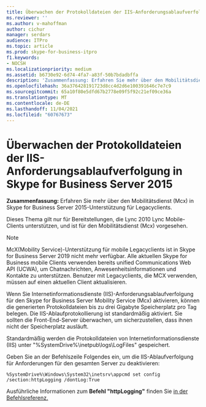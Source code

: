 ```yaml
---
title: Überwachen der Protokolldateien der IIS-Anforderungsablaufverfolgung in Skype for Business Server 2015
ms.reviewer: ''
ms.author: v-mahoffman
author: cichur
manager: serdars
audience: ITPro
ms.topic: article
ms.prod: skype-for-business-itpro
f1.keywords:
- NOCSH
ms.localizationpriority: medium
ms.assetid: b6730e92-6d74-4fa7-a83f-50b7bdadbffa
description: 'Zusammenfassung: Erfahren Sie mehr über den Mobilitätsdienst (Mcx) in Skype for Business Server 2015-Unterstützung für Legacyclients.'
ms.openlocfilehash: 36a376428191723d8cc4d2d6e100391646c7e7c9
ms.sourcegitcommit: 65a10f80e5dfd67b2778e09f5f92c21ef09ce36a
ms.translationtype: MT
ms.contentlocale: de-DE
ms.lasthandoff: 11/04/2021
ms.locfileid: "60767673"
---
```

# <a name="monitoring-iis-request-tracing-log-files-in-skype-for-business-server-2015"></a>Überwachen der Protokolldateien der IIS-Anforderungsablaufverfolgung in Skype for Business Server 2015
 
**Zusammenfassung:** Erfahren Sie mehr über den Mobilitätsdienst (Mcx) in Skype for Business Server 2015-Unterstützung für Legacyclients.
  
Dieses Thema gilt nur für Bereitstellungen, die Lync 2010 Lync Mobile-Clients unterstützen, und ist für den Mobilitätsdienst (Mcx) vorgesehen.

> [!NOTE]
> McX(Mobility Service)-Unterstützung für mobile Legacyclients ist in Skype for Business Server 2019 nicht mehr verfügbar. Alle aktuellen Skype for Business mobile Clients verwenden bereits unified Communications Web API (UCWA), um Chatnachrichten, Anwesenheitsinformationen und Kontakte zu unterstützen. Benutzer mit Legacyclients, die MCX verwenden, müssen auf einen aktuellen Client aktualisieren.
  
Wenn Sie Internetinformationsdienste (IIS)-Anforderungsablaufverfolgung für den Skype for Business Server Mobility Service (Mcx) aktivieren, können die generierten Protokolldateien bis zu drei Gigabyte Speicherplatz pro Tag belegen. Die IIS-Ablaufprotokollierung ist standardmäßig aktiviert. Sie sollten die Front-End-Server überwachen, um sicherzustellen, dass ihnen nicht der Speicherplatz ausläuft. 
  
Standardmäßig werden die Protokolldateien von Internetinformationsdienste (IIS) unter "%SystemDrive%\inetpub\logs\LogFiles" gespeichert.
  
Geben Sie an der Befehlszeile Folgendes ein, um die IIS-Ablaufverfolgung für Anforderungen für den gesamten Server zu deaktivieren:
  
```console
%SystemDrive%\Windows\System32\inetsrv\appcmd set config /section:httpLogging /dontLog:True
```

Ausführliche Informationen zum **Befehl "httpLogging"** finden Sie [in der Befehlsreferenz.](/previous-versions/iis/settings-schema/aa347466(v=vs.90))
